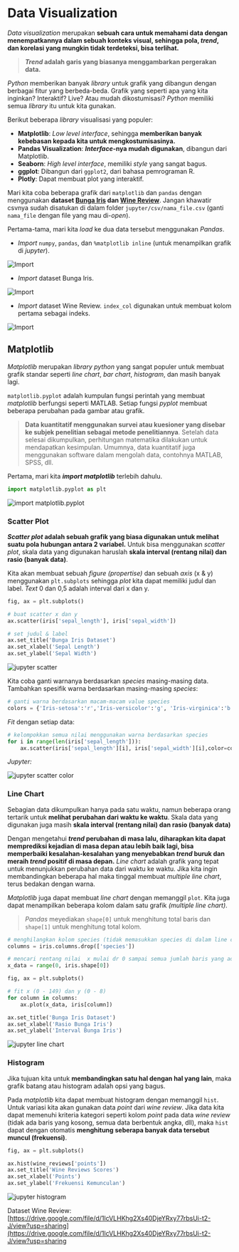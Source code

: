 # Data Visualization

*Data visualization* merupakan **sebuah cara untuk memahami data dengan menempatkannya dalam sebuah konteks visual, sehingga pola, *trend*, dan korelasi yang mungkin tidak terdeteksi, bisa terlihat.**

> ***Trend* adalah garis yang biasanya menggambarkan pergerakan data.**

*Python* memberikan banyak *library* untuk grafik yang dibangun dengan berbagai fitur yang berbeda-beda. Grafik yang seperti apa yang kita inginkan? Interaktif? Live? Atau mudah dikostumisasi? *Python* memiliki semua *library* itu untuk kita gunakan.

Berikut beberapa *library* visualisasi yang populer:

- **Matplotlib**: *Low level interface*, sehingga **memberikan banyak kebebasan kepada kita untuk mengkostumisasinya.**
- **Pandas Visualization**: ***Interface*-nya mudah digunakan**, dibangun dari Matplotlib.
- **Seaborn**: *High level interface*, memiliki *style* yang sangat bagus.
- **ggplot**: Dibangun dari `ggplot2`, dari bahasa pemrograman R.
- **Plotly**: Dapat membuat plot yang interaktif.

Mari kita coba beberapa grafik dari `matplotlib` dan `pandas` dengan menggunakan **dataset [Bunga Iris](https://www.kaggle.com/arshid/iris-flower-dataset/download) dan [Wine Review](https://www.kaggle.com/zynicide/wine-reviews)**. Jangan khawatir csvnya sudah disatukan di dalam folder `jupyter/csv/nama_file.csv` (ganti `nama_file` dengan file yang mau di-*open*).

Pertama-tama, mari kita *load* ke dua data tersebut menggunakan *Pandas*.

- *Import* `numpy`, `pandas`, dan `%matplotlib inline` (untuk menampilkan grafik di *jupyter*).

![Import](img/1/1.png)

- *Import* dataset Bunga Iris.

![Import](img/1/2.png)

- *Import* dataset Wine Review. `index_col` digunakan untuk membuat kolom pertama sebagai indeks. 

![Import](img/1/3.png)

## Matplotlib

*Matplotlib* merupakan *library python* yang sangat populer untuk membuat grafik standar seperti *line chart*, *bar chart*, *histogram*, dan masih banyak lagi.

`matplotlib.pyplot` adalah kumpulan fungsi perintah yang membuat *matplotlib* berfungsi seperti MATLAB. Setiap fungsi *pyplot* membuat beberapa perubahan pada gambar atau grafik.

> **Data kuantitatif menggunakan survei atau kuesioner yang disebar ke subjek penelitian sebagai metode penelitiannya**. Setelah data selesai dikumpulkan, perhitungan matematika dilakukan untuk mendapatkan kesimpulan. Umumnya, data kuantitatif juga menggunakan software dalam mengolah data, contohnya MATLAB, SPSS, dll.

Pertama, mari kita ***import matplotlib*** terlebih dahulu.

```py
import matplotlib.pyplot as plt
```

![import matplotlib.pyplot](img/1/4.png)

### Scatter Plot

***Scatter plot* adalah sebuah grafik yang biasa digunakan untuk melihat suatu pola hubungan antara 2 variabel.** Untuk bisa menggunakan *scatter plot*, skala data yang digunakan haruslah **skala interval (rentang nilai) dan rasio (banyak data)**.

Kita akan membuat sebuah *figure* *(propertise)* dan sebuah *axis* (x & y) menggunakan `plt.subplots` sehingga *plot* kita dapat memiliki judul dan label. *Text* 0 dan 0,5 adalah interval dari x dan y.

```py
fig, ax = plt.subplots()

# buat scatter x dan y
ax.scatter(iris['sepal_length'], iris['sepal_width'])

# set judul & label
ax.set_title('Bunga Iris Dataset')
ax.set_xlabel('Sepal Length')
ax.set_ylabel('Sepal Width')
```

![jupyter scatter](img/1/5.png)

Kita coba ganti warnanya berdasarkan *species* masing-masing data. Tambahkan spesifik warna berdasarkan masing-masing *species*:

```py
# ganti warna berdasarkan macam-macam value species
colors = {'Iris-setosa':'r','Iris-versicolor':'g', 'Iris-virginica':'b'}
```

*Fit* dengan setiap data:

```py
# kelompokkan semua nilai menggunakan warna berdasarkan species
for i in range(len(iris['sepal_length'])):
    ax.scatter(iris['sepal_length'][i], iris['sepal_width'][i],color=colors[iris['species'][i]])
```

*Jupyter:*

![jupyter scatter color](img/1/6.png)

### Line Chart

Sebagian data dikumpulkan hanya pada satu waktu, namun beberapa orang tertarik untuk **melihat perubahan dari waktu ke waktu**. Skala data yang digunakan juga masih **skala interval (rentang nilai) dan rasio (banyak data)**

Dengan mengetahui ***trend* perubahan di masa lalu, diharapkan kita dapat memprediksi kejadian di masa depan atau lebih baik lagi, bisa memperbaiki kesalahan-kesalahan yang menyebabkan *trend* buruk dan meraih *trend* positif di masa depan.** *Line chart* adalah grafik yang tepat untuk menunjukkan perubahan data dari waktu ke waktu. Jika kita ingin membandingkan beberapa hal maka tinggal membuat *multiple line chart*, terus bedakan dengan warna.

*Matplotlib* juga dapat membuat *line chart* dengan memanggil `plot`. Kita juga dapat menampilkan beberapa kolom dalam satu grafik *(multiple line chart)*.

> *Pandas* meyediakan `shape[0]` untuk menghitung total baris dan `shape[1]` untuk menghitung total kolom.

```py
# menghilangkan kolom species (tidak memasukkan species di dalam line chart)
columns = iris.columns.drop(['species'])

# mencari rentang nilai  x mulai dr 0 sampai semua jumlah baris yang ada
x_data = range(0, iris.shape[0])

fig, ax = plt.subplots()

# fit x (0 - 149) dan y (0 - 8)
for column in columns:
    ax.plot(x_data, iris[column])

ax.set_title('Bunga Iris Dataset')
ax.set_xlabel('Rasio Bunga Iris')
ax.set_ylabel('Interval Bunga Iris')
```

![jupyter line chart](img/1/7.png)

### Histogram

Jika tujuan kita untuk **membandingkan satu hal dengan hal yang lain**, maka grafik batang atau histogram adalah opsi yang bagus.

Pada *matplotlib* kita dapat membuat histogram dengan memanggil `hist`. Untuk variasi kita akan gunakan data *point* dari *wine review*. Jika data kita dapat memenuhi kriteria kategori seperti kolom *point* pada data *wine review* (tidak ada baris yang kosong, semua data berbentuk angka, dll), maka `hist` dapat dengan otomatis **menghitung seberapa banyak data tersebut muncul (frekuensi)**.

```py
fig, ax = plt.subplots()

ax.hist(wine_reviews['points'])
ax.set_title('Wine Reviews Scores')
ax.set_xlabel('Points')
ax.set_ylabel('Frekuensi Kemunculan')
```

![jupyter histogram](img/1/8.png)

Dataset Wine Review: [https://drive.google.com/file/d/1lcVLHKhg2Xs40DjeYRxy77rbsUi-t2-J/view?usp=sharing](https://drive.google.com/file/d/1lcVLHKhg2Xs40DjeYRxy77rbsUi-t2-J/view?usp=sharing
